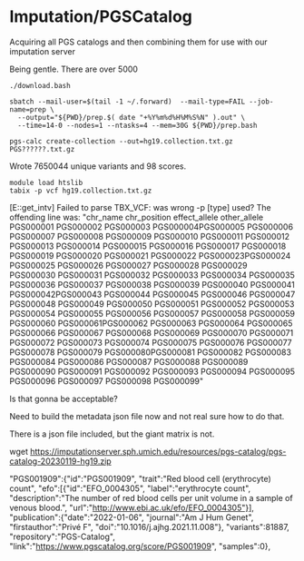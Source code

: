 
#	Imputation/PGSCatalog

Acquiring all PGS catalogs and then combining them for use with our imputation server


Being gentle. There are over 5000



```
./download.bash

sbatch --mail-user=$(tail -1 ~/.forward)  --mail-type=FAIL --job-name=prep \
  --output="${PWD}/prep.$( date "+%Y%m%d%H%M%S%N" ).out" \
  --time=14-0 --nodes=1 --ntasks=4 --mem=30G ${PWD}/prep.bash
```


```
pgs-calc create-collection --out=hg19.collection.txt.gz PGS??????.txt.gz
```
Wrote 7650044 unique variants and 98 scores.

```
module load htslib
tabix -p vcf hg19.collection.txt.gz
```
[E::get_intv] Failed to parse TBX_VCF: was wrong -p [type] used?
The offending line was: "chr_name	chr_position	effect_allele	other_allele	PGS000001	PGS000002	PGS000003	PGS000004PGS000005	PGS000006	PGS000007	PGS000008	PGS000009	PGS000010	PGS000011	PGS000012	PGS000013	PGS000014	PGS000015	PGS000016	PGS000017	PGS000018	PGS000019	PGS000020	PGS000021	PGS000022	PGS000023PGS000024	PGS000025	PGS000026	PGS000027	PGS000028	PGS000029	PGS000030	PGS000031	PGS000032	PGS000033	PGS000034	PGS000035	PGS000036	PGS000037	PGS000038	PGS000039	PGS000040	PGS000041	PGS000042PGS000043	PGS000044	PGS000045	PGS000046	PGS000047	PGS000048	PGS000049	PGS000050	PGS000051	PGS000052	PGS000053	PGS000054	PGS000055	PGS000056	PGS000057	PGS000058	PGS000059	PGS000060	PGS000061PGS000062	PGS000063	PGS000064	PGS000065	PGS000066	PGS000067	PGS000068	PGS000069	PGS000070	PGS000071	PGS000072	PGS000073	PGS000074	PGS000075	PGS000076	PGS000077	PGS000078	PGS000079	PGS000080PGS000081	PGS000082	PGS000083	PGS000084	PGS000086	PGS000087	PGS000088	PGS000089	PGS000090	PGS000091	PGS000092	PGS000093	PGS000094	PGS000095	PGS000096	PGS000097	PGS000098	PGS000099"

Is that gonna be acceptable?






Need to build the metadata json file now and not real sure how to do that.





There is a json file included, but the giant matrix is not.

wget https://imputationserver.sph.umich.edu/resources/pgs-catalog/pgs-catalog-20230119-hg19.zip


"PGS001909":{"id":"PGS001909",
"trait":"Red blood cell (erythrocyte) count",
"efo":[{"id":"EFO_0004305",
"label":"erythrocyte count",
"description":"The number of red blood cells per unit volume in a sample of venous blood.",
"url":"http://www.ebi.ac.uk/efo/EFO_0004305"}],
"publication":{"date":"2022-01-06",
"journal":"Am J Hum Genet",
"firstauthor":"Privé F",
"doi":"10.1016/j.ajhg.2021.11.008"},
"variants":81887,
"repository":"PGS-Catalog",
"link":"https://www.pgscatalog.org/score/PGS001909",
"samples":0},



